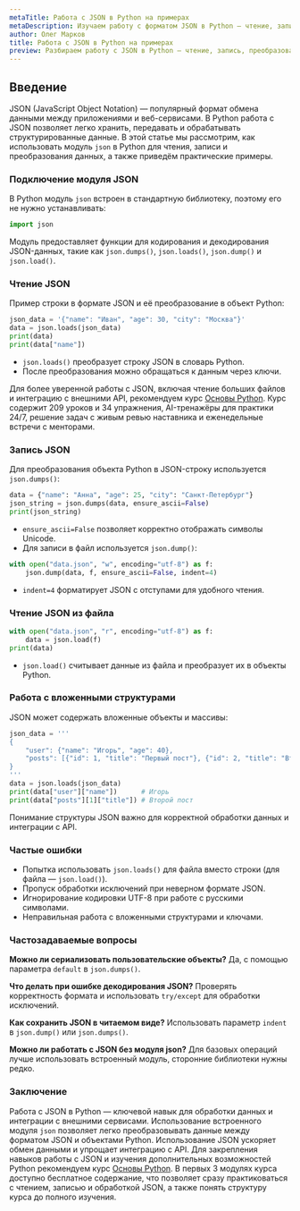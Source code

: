 ```yaml
---
metaTitle: Работа с JSON в Python на примерах
metaDescription: Изучаем работу с форматом JSON в Python — чтение, запись, преобразование и обработка данных на практике с примерами кода.
author: Олег Марков
title: Работа с JSON в Python на примерах
preview: Разбираем работу с JSON в Python — чтение, запись, преобразование и обработка данных с наглядными примерами кода.
---
```


## Введение

JSON (JavaScript Object Notation) — популярный формат обмена данными между приложениями и веб-сервисами. В Python работа с JSON позволяет легко хранить, передавать и обрабатывать структурированные данные.
В этой статье мы рассмотрим, как использовать модуль `json` в Python для чтения, записи и преобразования данных, а также приведём практические примеры.

### Подключение модуля JSON

В Python модуль `json` встроен в стандартную библиотеку, поэтому его не нужно устанавливать:

```python
import json
```

Модуль предоставляет функции для кодирования и декодирования JSON-данных, такие как `json.dumps()`, `json.loads()`, `json.dump()` и `json.load()`.

### Чтение JSON

Пример строки в формате JSON и её преобразование в объект Python:

```python
json_data = '{"name": "Иван", "age": 30, "city": "Москва"}'
data = json.loads(json_data)
print(data)
print(data["name"])
```

* `json.loads()` преобразует строку JSON в словарь Python.
* После преобразования можно обращаться к данным через ключи.

Для более уверенной работы с JSON, включая чтение больших файлов и интеграцию с внешними API, рекомендуем курс [Основы Python](https://purpleschool.ru/course/python-basics?utm_source=knowledgebase&utm_medium=article&utm_campaign=Rabota_s_JSON_v_Python_na_primerah).
Курс содержит 209 уроков и 34 упражнения, AI-тренажёры для практики 24/7, решение задач с живым ревью наставника и еженедельные встречи с менторами.

### Запись JSON

Для преобразования объекта Python в JSON-строку используется `json.dumps()`:

```python
data = {"name": "Анна", "age": 25, "city": "Санкт-Петербург"}
json_string = json.dumps(data, ensure_ascii=False)
print(json_string)
```

* `ensure_ascii=False` позволяет корректно отображать символы Unicode.
* Для записи в файл используется `json.dump()`:

```python
with open("data.json", "w", encoding="utf-8") as f:
    json.dump(data, f, ensure_ascii=False, indent=4)
```

* `indent=4` форматирует JSON с отступами для удобного чтения.

### Чтение JSON из файла

```python
with open("data.json", "r", encoding="utf-8") as f:
    data = json.load(f)
print(data)
```

* `json.load()` считывает данные из файла и преобразует их в объекты Python.

### Работа с вложенными структурами

JSON может содержать вложенные объекты и массивы:

```python
json_data = '''
{
    "user": {"name": "Игорь", "age": 40},
    "posts": [{"id": 1, "title": "Первый пост"}, {"id": 2, "title": "Второй пост"}]
}
'''
data = json.loads(json_data)
print(data["user"]["name"])      # Игорь
print(data["posts"][1]["title"]) # Второй пост
```

Понимание структуры JSON важно для корректной обработки данных и интеграции с API.

### Частые ошибки

* Попытка использовать `json.loads()` для файла вместо строки (для файла — `json.load()`).
* Пропуск обработки исключений при неверном формате JSON.
* Игнорирование кодировки UTF-8 при работе с русскими символами.
* Неправильная работа с вложенными структурами и ключами.

### Частозадаваемые вопросы

**Можно ли сериализовать пользовательские объекты?**
Да, с помощью параметра `default` в `json.dumps()`.

**Что делать при ошибке декодирования JSON?**
Проверять корректность формата и использовать `try/except` для обработки исключений.

**Как сохранить JSON в читаемом виде?**
Использовать параметр `indent` в `json.dump()` или `json.dumps()`.

**Можно ли работать с JSON без модуля json?**
Для базовых операций лучше использовать встроенный модуль, сторонние библиотеки нужны редко.

### Заключение

Работа с JSON в Python — ключевой навык для обработки данных и интеграции с внешними сервисами. Использование встроенного модуля `json` позволяет легко преобразовывать данные между форматом JSON и объектами Python.
Использование JSON ускоряет обмен данными и упрощает интеграцию с API. Для закрепления навыков работы с JSON и изучения дополнительных возможностей Python рекомендуем курс [Основы Python](https://purpleschool.ru/course/python-basics?utm_source=knowledgebase&utm_medium=article&utm_campaign=Rabota_s_JSON_v_Python_na_primerah).
В первых 3 модулях курса доступно бесплатное содержание, что позволяет сразу практиковаться с чтением, записью и обработкой JSON, а также понять структуру курса до полного изучения.
